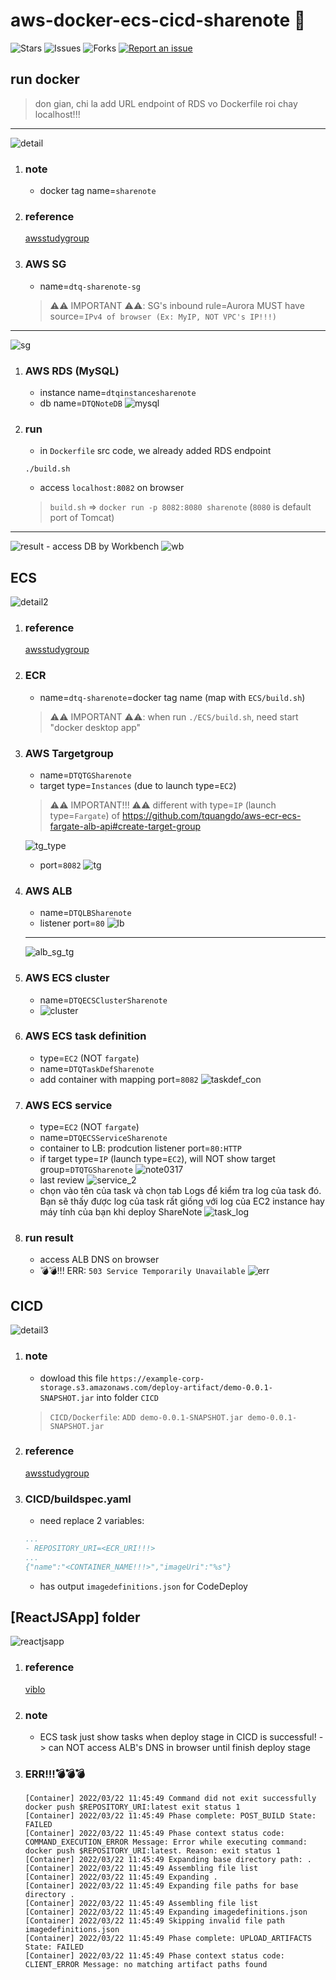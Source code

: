 # aws-docker-ecs-cicd-sharenote 🐳

![Stars](https://img.shields.io/github/stars/tquangdo/aws-docker-ecs-cicd-sharenote?color=f05340)
![Issues](https://img.shields.io/github/issues/tquangdo/aws-docker-ecs-cicd-sharenote?color=f05340)
![Forks](https://img.shields.io/github/forks/tquangdo/aws-docker-ecs-cicd-sharenote?color=f05340)
[![Report an issue](https://img.shields.io/badge/Support-Issues-green)](https://github.com/tquangdo/aws-docker-ecs-cicd-sharenote/issues/new)

## run docker
> don gian, chi la add URL endpoint of RDS vo Dockerfile roi chay localhost!!!
---
![detail](screenshots/detail.png)
1. ### note
    - docker tag name=`sharenote`
1. ### reference
    [awsstudygroup](https://000015.awsstudygroup.com/vi)
1. ### AWS SG
    - name=`dtq-sharenote-sg`
    > ⚠️⚠️ IMPORTANT ⚠️⚠️: SG's inbound rule=Aurora MUST have source=`IPv4 of browser (Ex: MyIP, NOT VPC's IP!!!)`
---
![sg](screenshots/sg.png)
1. ### AWS RDS (MySQL)
    - instance name=`dtqinstancesharenote`
    - db name=`DTQNoteDB`
    ![mysql](screenshots/mysql.png)
1. ### run
    - in `Dockerfile` src code, we already added RDS endpoint
    ```shell
    ./build.sh
    ```
    - access `localhost:8082` on browser
    > `build.sh` => `docker run -p 8082:8080 sharenote` (`8080` is default port of Tomcat)
---
![result](screenshots/result.png)
    - access DB by Workbench
    ![wb](screenshots/wb.png)

## ECS
![detail2](screenshots/detail2.png)
1. ### reference
    [awsstudygroup](https://000016.awsstudygroup.com/vi/)
1. ### ECR
    - name=`dtq-sharenote`=docker tag name (map with `ECS/build.sh`)
    > ⚠️⚠️ IMPORTANT ⚠️⚠️: when run `./ECS/build.sh`, need start "docker desktop app"
1. ### AWS Targetgroup
    - name=`DTQTGSharenote`
    - target type=`Instances` (due to launch type=`EC2`)
    > ⚠️⚠️ IMPORTANT!!! ⚠️⚠️ different with type=`IP` (launch type=`Fargate`) of https://github.com/tquangdo/aws-ecr-ecs-fargate-alb-api#create-target-group
    
    ![tg_type](screenshots/tg_type.png)
    - port=`8082`
    ![tg](screenshots/tg.png)
1. ### AWS ALB
    - name=`DTQLBSharenote`
    - listener port=`80`
    ![lb](screenshots/lb.png)
    ---
    ![alb_sg_tg](screenshots/alb_sg_tg.png)
1. ### AWS ECS cluster
    - name=`DTQECSClusterSharenote`
    - ![cluster](screenshots/cluster.png)
1. ### AWS ECS task definition
    - type=`EC2` (NOT `fargate`)
    - name=`DTQTaskDefSharenote`
    - add container with mapping port=`8082`
    ![taskdef_con](screenshots/taskdef_con.png)
1. ### AWS ECS service
    - type=`EC2` (NOT `fargate`)
    - name=`DTQECSServiceSharenote`
    - container to LB: prodcution listener port=`80:HTTP`
    - if target type=`IP` (launch type=`EC2`), will NOT show target group=`DTQTGSharenote`
    ![note0317](screenshots/note0317.png)
    - last review
    ![service_2](screenshots/service_2.png)
    - chọn vào tên của task và chọn tab Logs để kiểm tra log của task đó. Bạn sẽ thấy được log của task rất giống với log của EC2 instance hay máy tính của bạn khi deploy ShareNote
    ![task_log](screenshots/task_log.png)
1. ### run result
    - access ALB DNS on browser
    - 💣💣!!! ERR: `503 Service Temporarily Unavailable`
    ![err](screenshots/err.png)

## CICD
![detail3](screenshots/detail3.png)
1. ### note
    - dowload this file `https://example-corp-storage.s3.amazonaws.com/deploy-artifact/demo-0.0.1-SNAPSHOT.jar` into folder `CICD`
    > `CICD/Dockerfile`: `ADD demo-0.0.1-SNAPSHOT.jar demo-0.0.1-SNAPSHOT.jar`
1. ### reference
    [awsstudygroup](https://000017.awsstudygroup.com/vi)
1. ### CICD/buildspec.yaml
    - need replace 2 variables:
    ```yml
    ...
    - REPOSITORY_URI=<ECR_URI!!!>
    ...
    {"name":"<CONTAINER_NAME!!!>","imageUri":"%s"}
    ```
    - has output `imagedefinitions.json` for CodeDeploy

## [ReactJSApp] folder
![reactjsapp](screenshots/reactjsapp.png)
1. ### reference
    [viblo](https://viblo.asia/p/aws-deploy-reactjs-app-tren-ecs-tich-hop-ci-cd-codecommit-codebuild-codepipeline-Qbq5QDemlD8)
1. ### note
    - ECS task just show tasks when deploy stage in CICD is successful! -> can NOT access ALB's DNS in browser until finish deploy stage
1. ### ERR!!!💣💣💣
    ```shell
    [Container] 2022/03/22 11:45:49 Command did not exit successfully docker push $REPOSITORY_URI:latest exit status 1
    [Container] 2022/03/22 11:45:49 Phase complete: POST_BUILD State: FAILED
    [Container] 2022/03/22 11:45:49 Phase context status code: COMMAND_EXECUTION_ERROR Message: Error while executing command: docker push $REPOSITORY_URI:latest. Reason: exit status 1
    [Container] 2022/03/22 11:45:49 Expanding base directory path: .
    [Container] 2022/03/22 11:45:49 Assembling file list
    [Container] 2022/03/22 11:45:49 Expanding .
    [Container] 2022/03/22 11:45:49 Expanding file paths for base directory .
    [Container] 2022/03/22 11:45:49 Assembling file list
    [Container] 2022/03/22 11:45:49 Expanding imagedefinitions.json
    [Container] 2022/03/22 11:45:49 Skipping invalid file path imagedefinitions.json
    [Container] 2022/03/22 11:45:49 Phase complete: UPLOAD_ARTIFACTS State: FAILED
    [Container] 2022/03/22 11:45:49 Phase context status code: CLIENT_ERROR Message: no matching artifact paths found
    ```    